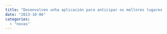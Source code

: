 ```yaml
---
title: "Desenvolven unha aplicación para anticipar os mellores lugares de pesca en función das condicións do mar, do tempo e experiencia"
date: "2013-10-06"
categories: 
  - "novas"
---
```



